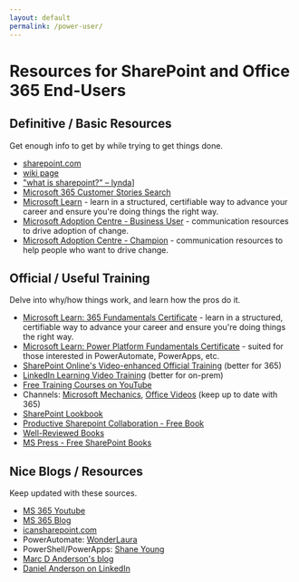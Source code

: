 ```yaml
---
layout: default
permalink: /power-user/
---
```

# Resources for SharePoint and Office 365 End-Users

## Definitive / Basic Resources

Get enough info to get by while trying to get things done.

*   [sharepoint.com](http://sharepoint.com)
*   [wiki page](http://en.wikipedia.org/wiki/SharePoint)
*   ["what is sharepoint?" – lynda](https://www.youtube.com/watch?v=TE9TpraPlrE)]
*   [Microsoft 365 Customer Stories Search](https://customers.microsoft.com/en-AU/search?sq=&ff=&p=0&so=story_publish_date%20desc)
*   [Microsoft Learn](https://docs.microsoft.com/en-us/learn/) - learn in a structured, certifiable way to advance your career and ensure you're doing things the right way. 
*   [Microsoft Adoption Centre - Business User](https://adoption.microsoft.com/en-us/roles/business-user/) - communication resources to drive adoption of change.
*   [Microsoft Adoption Centre - Champion](https://adoption.microsoft.com/en-us/roles/champion/) - communication resources to help people who want to drive change.

## Official / Useful Training

Delve into why/how things work, and learn how the pros do it.

*   [Microsoft Learn: 365 Fundamentals Certificate](https://docs.microsoft.com/en-us/learn/certifications/microsoft-365-fundamentals/) - learn in a structured, certifiable way to advance your career and ensure you're doing things the right way.
*   [Microsoft Learn: Power Platform Fundamentals Certificate](https://docs.microsoft.com/en-us/learn/certifications/power-platform-fundamentals/) - suited for those interested in PowerAutomate, PowerApps, etc.
*   [SharePoint Online's Video-enhanced Official Training](https://support.office.com/en-us/article/Discover-SharePoint-cb8ef501-84db-4427-ac77-ec2009fb8e23?ui=en-US&rs=en-US&ad=US) (better for 365)
*   [LinkedIn Learning Video Training](https://www.linkedin.com/learning/topics/sharepoint) (better for on-prem) 
*   [Free Training Courses on YouTube](https://www.youtube.com/results?q=sharepoint&sp=EgIQAw%253D%253D)
*   Channels: [Microsoft Mechanics](https://www.youtube.com/user/OfficeGarageSeries), [Office Videos](https://www.youtube.com/user/officevideos/videos) (keep up to date with 365)
*   [SharePoint Lookbook](https://lookbook.microsoft.com/)
*   [Productive Sharepoint Collaboration - Free Book](https://stevegoodyear.wordpress.com/end-user-training-guide/)
*   [Well-Reviewed Books](https://www.amazon.com/gp/bestsellers/books/6133983011/ref=zg_b_bs_6133983011_1)
*   [MS Press - Free SharePoint Books](https://blogs.msdn.microsoft.com/mssmallbiz/category/ebooks/)

## Nice Blogs / Resources

Keep updated with these sources.

*   [MS 365 Youtube](https://www.youtube.com/c/microsoft365)
*   [MS 365 Blog](https://www.microsoft.com/en-au/microsoft-365/blog/)
*   [icansharepoint.com](http://icansharepoint.com/)
*   PowerAutomate: [WonderLaura](https://www.youtube.com/c/Wonderlaura)
*   PowerShell/PowerApps: [Shane Young](https://www.youtube.com/c/ShaneYoungCloud) 
*   [Marc D Anderson's blog](https://sympmarc.com/)
*   [Daniel Anderson on LinkedIn](https://www.linkedin.com/in/danielando/)
